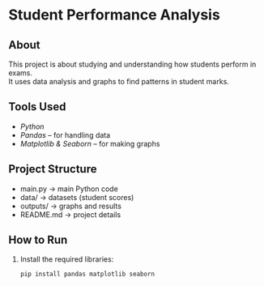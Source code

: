# Student Performance Analysis

## About
This project is about studying and understanding how students perform in exams.  
It uses data analysis and graphs to find patterns in student marks.  

## Tools Used
- *Python*
- *Pandas* – for handling data  
- *Matplotlib & Seaborn* – for making graphs  

## Project Structure
- main.py -> main Python code  
- data/ -> datasets (student scores)  
- outputs/ -> graphs and results  
- README.md -> project details  

## How to Run
1. Install the required libraries:
   ```bash
   pip install pandas matplotlib seaborn

